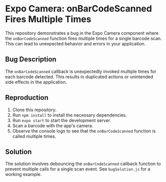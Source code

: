 # Expo Camera: onBarCodeScanned Fires Multiple Times

This repository demonstrates a bug in the Expo Camera component where the `onBarCodeScanned` function fires multiple times for a single barcode scan. This can lead to unexpected behavior and errors in your application.

## Bug Description

The `onBarCodeScanned` callback is unexpectedly invoked multiple times for each barcode detected. This results in duplicated actions or unintended side effects in the application.

## Reproduction

1. Clone this repository.
2. Run `npm install` to install the necessary dependencies.
3. Run `expo start` to start the development server.
4. Scan a barcode with the app's camera.
5. Observe the console logs to see that the `onBarCodeScanned` function is called multiple times.

## Solution

The solution involves debouncing the `onBarCodeScanned` callback function to prevent multiple calls for a single scan event. See `bugSolution.js` for a working example.
